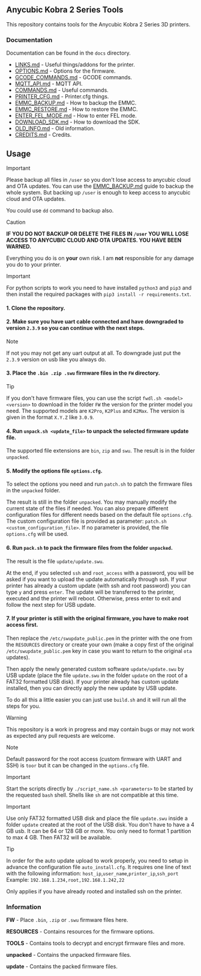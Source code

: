 ## Anycubic Kobra 2 Series Tools

This repository contains tools for the Anycubic Kobra 2 Series 3D printers.

### Documentation

Documentation can be found in the `docs` directory.

- [LINKS.md](docs/LINKS.md) - Useful things/addons for the printer.
- [OPTIONS.md](docs/OPTIONS.md) - Options for the firmware.
- [GCODE_COMMANDS.md](docs/GCODE_COMMANDS.md) - GCODE commands.
- [MQTT_API.md](docs/MQTT_API.md) - MQTT API.
- [COMMANDS.md](docs/COMMANDS.md) - Useful commands.
- [PRINTER_CFG.md](docs/PRINTER_CFG.md) - Printer.cfg things.
- [EMMC_BACKUP.md](docs/EMMC_BACKUP.md) - How to backup the EMMC.
- [EMMC_RESTORE.md](docs/EMMC_RESTORE.md) - How to restore the EMMC.
- [ENTER_FEL_MODE.md](docs/ENTER_FEL_MODE.md) - How to enter FEL mode.
- [DOWNLOAD_SDK.md](docs/DOWNLOAD_SDK.md) - How to download the SDK.
- [OLD_INFO.md](docs/OLD_INFO.md) - Old information.
- [CREDITS.md](docs/CREDITS.md) - Credits.

## Usage

> [!IMPORTANT]
> Please backup all files in `/user` so you don't lose access to anycubic cloud and OTA updates. You can use the [EMMC_BACKUP.md](./EMMC_BACKUP.md) guide to backup the whole system. But backing up `/user` is enough to keep access to anycubic cloud and OTA updates.
>
> You could use `dd` command to backup also.

> [!CAUTION]
> **IF YOU DO NOT BACKUP OR DELETE THE FILES IN `/user` YOU WILL LOSE ACCESS TO ANYCUBIC CLOUD AND OTA UPDATES. YOU HAVE BEEN WARNED.**
>
> Everything you do is on **your** own risk. I am **not** responsible for any damage you do to your printer.

> [!IMPORTANT]
> For python scripts to work you need to have installed `python3` and `pip3` and then install the required packages with `pip3 install -r requirements.txt`.

#### 1. Clone the repository.

#### 2. Make sure you have uart cable connected and have downgraded to version `2.3.9` so you can continue with the next steps.

> [!NOTE]
> If not you may not get any uart output at all. To downgrade just put the `2.3.9` version on usb like you always do.

#### 3. Place the `.bin .zip .swu` firmware files in the `FW` directory.

> [!TIP]
> If you don't have firmware files, you can use the script `fwdl.sh <model> <version>` to download in the folder `FW` the version for the printer model you need. The supported models are `K2Pro`, `K2Plus` and `K2Max`. The version is given in the format `X.Y.Z` like `3.0.9`.

#### 4. Run `unpack.sh <update_file>` to unpack the selected firmware update file.

The supported file extensions are `bin`, `zip` and `swu`. The result is in the folder `unpacked`.

#### 5. Modify the options file `options.cfg`.

To select the options you need and run `patch.sh` to patch the firmware files in the `unpacked` folder.

The result is still in the folder `unpacked`. You may manually modify the current state of the files if needed. You can also prepare different configuration files for different needs based on the default file `options.cfg`. The custom configuration file is provided as parameter: `patch.sh <custom_configuration_file>`. If no parameter is provided, the file `options.cfg` will be used.

#### 6. Run `pack.sh` to pack the firmware files from the folder `unpacked`.

The result is the file `update/update.swu`.

At the end, if you selected `ssh` and `root_access` with a password, you will be asked if you want to upload the update automatically through ssh. If your printer has already a custom update (with ssh and root password) you can type `y` and press `enter`. The update will be transferred to the printer, executed and the printer will reboot. Otherwise, press enter to exit and follow the next step for USB update.

#### 7. If your printer is still with the original firmware, you have to make root access first.

Then replace the `/etc/swupdate_public.pem` in the printer with the one from the `RESOURCES` directory or create your own (make a copy first of the original `/etc/swupdate_public.pem` key in case you want to return to the original `ota` updates).

Then apply the newly generated custom software `update/update.swu` by USB update (place the file `update.swu` in the folder `update` on the root of a FAT32 formatted USB disk). If your printer already has custom update installed, then you can directly apply the new update by USB update.

To do all this a little easier you can just use `build.sh` and it will run all the steps for you.

> [!WARNING]
> This repository is a work in progress and may contain bugs or may not work as expected any pull requests are welcome.

> [!NOTE]
> Default password for the root access (custom firmware with UART and SSH) is `toor` but it can be changed in the `options.cfg` file.

> [!IMPORTANT]
> Start the scripts directly by `./script_name.sh <parameters>` to be started by the requested `bash` shell. Shells like `sh` are not compatible at this time.

> [!IMPORTANT]
> Use only FAT32 formatted USB disk and place the file `update.swu` inside a folder `update` created at the root of the USB disk. You don't have to have a 4 GB usb. It can be 64 or 128 GB or more. You only need to format 1 partition to max 4 GB. Then FAT32 will be available.

> [!TIP]
> In order for the auto update upload to work properly, you need to setup in advance the configuration file `auto_install.cfg`. It requires one line of text with the following information:
> `host_ip`,`user_name`,`printer_ip`,`ssh_port`
> Example:
> `192.168.1.234,root,192.168.1.242,22`
>
> Only applies if you have already rooted and installed ssh on the printer.

### Information

**FW** - Place `.bin`, `.zip` or `.swu` firmware files here.

**RESOURCES** - Contains resources for the firmware options.

**TOOLS** - Contains tools to decrypt and encrypt firmware files and more.

**unpacked** - Contains the unpacked firmware files.

**update** - Contains the packed firmware files.

